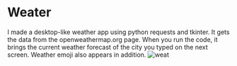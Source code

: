 # Weater
I made a desktop-like weather app using python requests and tkinter. It gets the data from the openweathermap.org page. 
When you run the code, it brings the current weather forecast of the city you typed on the next screen.
Weather emoji also appears in addition.
![weat](https://user-images.githubusercontent.com/109188041/224132203-fe8b5835-f9a7-42a1-a055-12c4b8574ce0.JPG)
